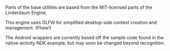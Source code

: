 Parts of the base utilities are based from the MIT-licensed parts of the Linderdaum Engine.

This engine uses GLFW for simplified desktop-side context creation and management. (Phew!)

The Android wrappers are currently based off the sample code found in the native-activity NDK example, but may soon be changed beyond recognition.
